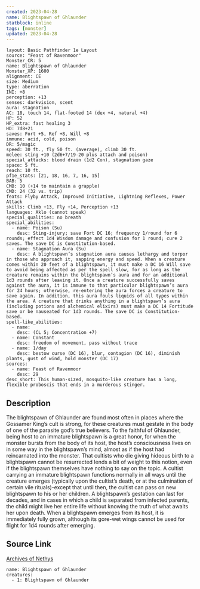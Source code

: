 ```yaml
---
created: 2023-04-28
name: Blightspawn of Ghlaunder
statblock: inline
tags: [monster]
updated: 2023-04-28
---
```

```statblock
layout: Basic Pathfinder 1e Layout
source: "Feast of Ravenmoor"
Monster_CR: 5
name: Blightspawn of Ghlaunder
Monster_XP: 1600
alignment: CE
size: Medium
type: aberration
INI: +8
perception: +13
senses: darkvision, scent
aura: stagnation
AC: 18, touch 14, flat-footed 14 (dex +4, natural +4)
HP: 52
HP_extra: fast healing 3
HD: 7d8+21
saves: Fort +5, Ref +8, Will +8
immune: acid, cold, poison
DR: 5/magic
speed: 30 ft., fly 50 ft. (average), climb 30 ft.
melee: sting +10 (2d6+7/19-20 plus attach and poison)
special_attacks: blood drain (1d2 Con), stagnation gaze
space: 5 ft.
reach: 10 ft.
pf1e_stats: [21, 18, 16, 7, 16, 15]
BAB: 5
CMB: 10 (+14 to maintain a grapple)
CMD: 24 (32 vs. trip)
feats: Flyby Attack, Improved Initiative, Lightning Reflexes, Power Attack
skills: Climb +13, Fly +14, Perception +13
languages: Aklo (cannot speak)
special_qualities: no breath
special_abilities:
  - name: Poison (Su)
    desc: Sting-injury; save Fort DC 16; frequency 1/round for 6 rounds; effect 1d4 Wisdom damage and confusion for 1 round; cure 2 saves. The save DC is Constitution-based.
  - name: Stagnation Aura (Su)
    desc: A blightspawn’s stagnation aura causes lethargy and torpor in those who approach it, sapping energy and speed. When a creature comes within 20 feet of a blightspawn, it must make a DC 16 Will save to avoid being affected as per the spell slow, for as long as the creature remains within the blightspawn’s aura and for an additional 1d3 rounds after leaving it. Once a creature successfully saves against the aura, it is immune to that particular blightspawn’s aura for 24 hours; otherwise, re-entering the aura forces a creature to save again. In addition, this aura fouls liquids of all types within the area. A creature that drinks anything in a blightspawn’s aura (including potions and alchemical elixirs) must make a DC 14 Fortitude save or be nauseated for 1d3 rounds. The save DC is Constitution-based.
spell-like_abilities:
  - name:
    desc: (CL 5; Concentration +7)
  - name: Constant
    desc: freedom of movement, pass without trace
  - name: 1/day
    desc: bestow curse (DC 16), blur, contagion (DC 16), diminish plants, gust of wind, hold monster (DC 17)
sources:
  - name: Feast of Ravenmoor
    desc: 29
desc_short: This human-sized, mosquito-like creature has a long, flexible proboscis that ends in a murderous stinger.
```
## Description
The blightspawn of Ghlaunder are found most often in places where the Gossamer King’s cult is strong, for these creatures must gestate in the body of one of the parasite god’s true believers. To the faithful of Ghlaunder, being host to an immature blightspawn is a great honor, for when the monster bursts from the body of its host, the host’s consciousness lives on in some way in the blightspawn’s mind, almost as if the host had reincarnated into the monster. That cultists who die giving hideous birth to a blightspawn cannot be resurrected lends a bit of weight to this notion, even if the blightspawn themselves have nothing to say on the topic. A cultist carrying an immature blightspawn functions normally in all ways until the creature emerges (typically upon the cultist’s death, or at the culmination of certain vile rituals)-except that until then, the cultist can pass on new blightspawn to his or her children. A blightspawn’s gestation can last for decades, and in cases in which a child is separated from infected parents, the child might live her entire life without knowing the truth of what awaits her upon death. When a blightspawn emerges from its host, it is immediately fully grown, although its gore-wet wings cannot be used for flight for 1d4 rounds after emerging.
## Source Link
[Archives of Nethys](https://aonprd.com/MonsterDisplay.aspx?ItemName=Blightspawn%20of%20Ghlaunder)
```encounter-table
name: Blightspawn of Ghlaunder
creatures:
  - 1: Blightspawn of Ghlaunder
```
